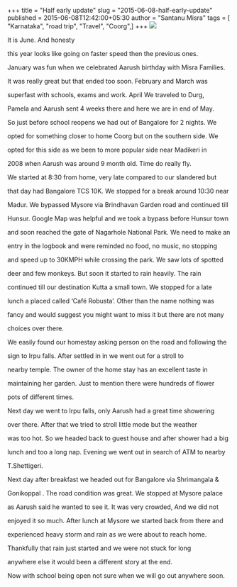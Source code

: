 +++
title = "Half early update"
slug = "2015-06-08-half-early-update"
published = 2015-06-08T12:42:00+05:30
author = "Santanu Misra"
tags = [ "Karnataka", "road trip", "Travel", "Coorg",]
+++
[![](../images/thumbnails/2015-06-08-half-early-update-Coorg15.jpg)](../images/2015-06-08-half-early-update-Coorg15.jpg)

<span style="text-align: justify;">  
</span><span style="text-align: justify;">It is J</span>une. And honesty
this year looks like going on faster speed then the previous ones.
January was fun when we celebrated Aarush birthday with Misra Families.
It was really great but that ended too soon. February and March was
superfast with schools, exams and work. April We traveled to Durg,
Pamela and Aarush sent 4 weeks there and here we are in end of May.  

  

So just before school reopens we had out of Bangalore for 2 nights. We
opted for something closer to home Coorg but on the southern side. We
opted for this side as we been to more popular side near Madikeri in
2008 when Aarush was around 9 month old. Time do really fly.

  

We started at 8:30 from home, very late compared to our slandered but
that day had Bangalore TCS 10K. We stopped for a break around 10:30 near
Madur. We bypassed Mysore via Brindhavan Garden road and continued till
Hunsur. Google Map was helpful and we took a bypass before Hunsur town
and soon reached the gate of Nagarhole National Park. We need to make an
entry in the logbook and were reminded no food, no music, no stopping
and speed up to 30KMPH while crossing the park. We saw lots of spotted
deer and few monkeys. But soon it started to rain heavily. The rain
continued till our destination Kutta a small town. We stopped for a late
lunch a placed called ‘Café Robusta’. Other than the name nothing was
fancy and would suggest you might want to miss it but there are not many
choices over there.

  

We easily found our homestay asking person on the road and following the
sign to Irpu falls. After settled in in we went out for a stroll to
nearby temple. The owner of the home stay has an excellent taste in
maintaining her garden. Just to mention there were hundreds of flower
pots of different times.

  

Next day we went to Irpu falls, only Aarush had a great time showering
over there. After that we tried to stroll little mode but the weather
was too hot. So we headed back to guest house and after shower had a big
lunch and too a long nap. Evening we went out in search of ATM to nearby
T.Shettigeri.  

  

Next day after breakfast we headed out for Bangalore via Shrimangala &
Gonikoppal . The road condition was great. We stopped at Mysore palace
as Aarush said he wanted to see it. It was very crowded, And we did not
enjoyed it so much. After lunch at Mysore we started back from there and
experienced heavy storm and rain as we were about to reach home.
Thankfully that rain just started and we were not stuck for long
anywhere else it would been a different story at the end.

  

Now with school being open not sure when we will go out anywhere soon.
